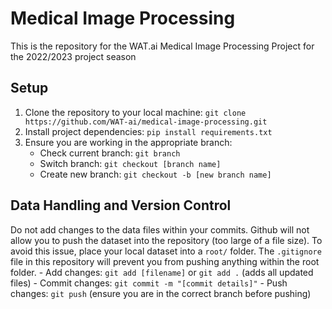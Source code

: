 # Medical Image Processing
This is the repository for the WAT.ai Medical Image Processing Project for the 2022/2023 project season

## Setup
1. Clone the repository to your local machine: `git clone https://github.com/WAT-ai/medical-image-processing.git`
2. Install project dependencies: `pip install requirements.txt` 
3. Ensure you are working in the appropriate branch:
    - Check current branch: `git branch`
    - Switch branch: `git checkout [branch name]`
    - Create new branch: `git checkout -b [new branch name]`

## Data Handling and Version Control
Do not add changes to the data files within your commits. Github will not allow you to push the dataset into the repository (too large of a file size). To avoid this issue, place your local dataset into a `root/` folder. The `.gitignore` file in this repository will prevent you from pushing anything within the root folder. 
    - Add changes: `git add [filename]` or `git add .` (adds all updated files)
    - Commit changes: `git commit -m "[commit details]"`
    - Push changes: `git push` (ensure you are in the correct branch before pushing)
